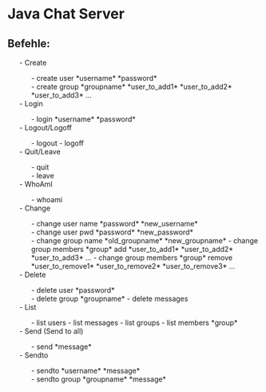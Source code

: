 <h1>Java Chat Server</h1>

<h2>Befehle:</h2><ul>
- Create<ul>
    - create user *username* *password*<br>
    - create group *groupname* *user_to_add1* *user_to_add2* *user_to_add3* ...</ul>
- Login<ul>
    - login *username* *password*</ul>
- Logout/Logoff<ul>
    - logout
    - logoff</ul>
- Quit/Leave<ul>
	- quit<br>
	- leave</ul>
- WhoAmI<ul>
	- whoami</ul>
- Change<ul>
    - change user name *password* *new_username*<br>
    - change user pwd *password* *new_password*<br>
    - change group name *old_groupname* *new_groupname*
    - change group members *group* add *user_to_add1* *user_to_add2* *user_to_add3* ...
    - change group members *group* remove *user_to_remove1* *user_to_remove2* *user_to_remove3* ...</ul>
- Delete<ul>
    - delete user *password*<br>
    - delete group *groupname*
    - delete messages</ul>
- List<ul>
    - list users
    - list messages
    - list groups
    - list members *group*</ul>
- Send (Send to all)<ul>
    - send *message*</ul>
- Sendto<ul>
    - sendto *username* *message*<br>
    - sendto group *groupname* *message*</ul>